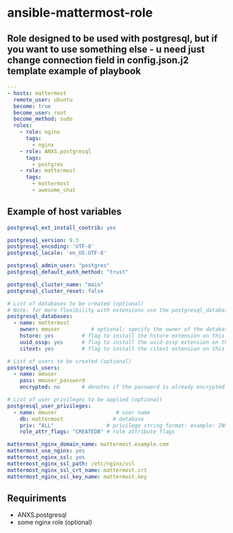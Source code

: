 # ansible-mattermost-role

Role designed to be used with postgresql, but if you want to use something else - u need just change connection field in config.json.j2 template
example of playbook 
-------------------

```yaml
---
- hosts: mattermost
  remote_user: ubuntu
  become: true
  become_user: root
  become_method: sudo
  roles:
    - role: nginx
      tags:
        - nginx
    - role: ANXS.postgresql
      tags:
        - postgres
    - role: mattermost
      tags:
        - mattermost
        - awesome_chat

```
Example of host variables
-------------------------
```yaml
postgresql_ext_install_contrib: yes

postgresql_version: 9.3
postgresql_encoding: 'UTF-8'
postgresql_locale: 'en_US.UTF-8'

postgresql_admin_user: "postgres"
postgresql_default_auth_method: "trust"

postgresql_cluster_name: "main"
postgresql_cluster_reset: false

# List of databases to be created (optional)
# Note: for more flexibility with extensions use the postgresql_database_extensions setting.
postgresql_databases:
  - name: mattermost
    owner: mmuser          # optional; specify the owner of the database
    hstore: yes         # flag to install the hstore extension on this database (yes/no)
    uuid_ossp: yes      # flag to install the uuid-ossp extension on this database (yes/no)
    citext: yes         # flag to install the citext extension on this database (yes/no)

# List of users to be created (optional)
postgresql_users:
  - name: mmuser
    pass: mmuser_password
    encrypted: no       # denotes if the password is already encrypted.

# List of user privileges to be applied (optional)
postgresql_user_privileges:
  - name: mmuser                   # user name
    db: mattermost                # database
    priv: "ALL"                 # privilege string format: example: INSERT,UPDATE/table:SELECT/anothertable:ALL
    role_attr_flags: "CREATEDB" # role attribute flags

mattermost_nginx_domain_name: mattermost.example.com
mattermost_use_nginx: yes
mattermost_nginx_ssl: yes
mattermost_nginx_ssl_path: /etc/nginx/ssl
mattermost_nginx_ssl_crt_name: mattermost.crt
mattermost_nginx_ssl_key_name: mattermost.key

```

Requiriments
------------
- ANXS.postgresql
- some nginx role (optional)
